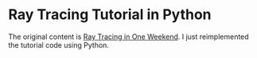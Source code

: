 # Ray Tracing Tutorial in Python

The original content is [Ray Tracing in One Weekend](https://raytracing.github.io/books/RayTracingInOneWeekend.html).
I just reimplemented the tutorial code using Python.